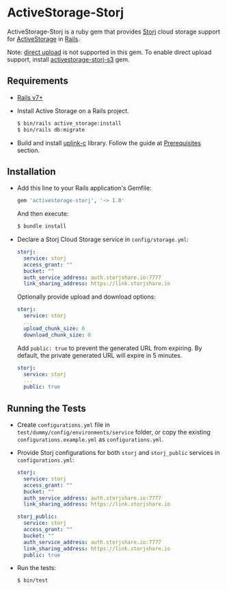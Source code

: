 # ActiveStorage-Storj
ActiveStorage-Storj is a ruby gem that provides [Storj](https://www.storj.io/) cloud storage support for [ActiveStorage](https://guides.rubyonrails.org/active_storage_overview.html) in [Rails](https://rubyonrails.org/).

Note: [direct upload](https://guides.rubyonrails.org/active_storage_overview.html#direct-uploads) is not supported in this gem. To enable direct upload support, install [activestorage-storj-s3](https://github.com/Your-Data/activestorage-storj-s3) gem.

## Requirements
* [Rails v7+](https://guides.rubyonrails.org/getting_started.html)
* Install Active Storage on a Rails project.

    ```bash
    $ bin/rails active_storage:install
    $ bin/rails db:migrate
    ```
* Build and install [uplink-c](https://github.com/storj/uplink-c) library. Follow the guide at [Prerequisites](https://github.com/storj-thirdparty/uplink-ruby#prerequisites) section.

## Installation
* Add this line to your Rails application's Gemfile:

    ```ruby
    gem 'activestorage-storj', '~> 1.0'
    ```

    And then execute:
    ```bash
    $ bundle install
    ```

* Declare a Storj Cloud Storage service in `config/storage.yml`:

    ```yaml
    storj:
      service: storj
      access_grant: ""
      bucket: ""
      auth_service_address: auth.storjshare.io:7777
      link_sharing_address: https://link.storjshare.io
    ```

    Optionally provide upload and download options:

    ```yaml
    storj:
      service: storj
      ...
      upload_chunk_size: 0
      download_chunk_size: 0
    ```

    Add `public: true` to prevent the generated URL from expiring. By default, the private generated URL will expire in 5 minutes.

    ```yaml
    storj:
      service: storj
      ...
      public: true
    ```

## Running the Tests

* Create `configurations.yml` file in `test/dummy/config/environments/service` folder, or copy the existing `configurations.example.yml` as `configurations.yml`.

* Provide Storj configurations for both `storj` and `storj_public` services in `configurations.yml`:

    ```yaml
    storj:
      service: storj
      access_grant: ""
      bucket: ""
      auth_service_address: auth.storjshare.io:7777
      link_sharing_address: https://link.storjshare.io

    storj_public:
      service: storj
      access_grant: ""
      bucket: ""
      auth_service_address: auth.storjshare.io:7777
      link_sharing_address: https://link.storjshare.io
      public: true
    ```

* Run the tests:

    ```bash
    $ bin/test
    ```
